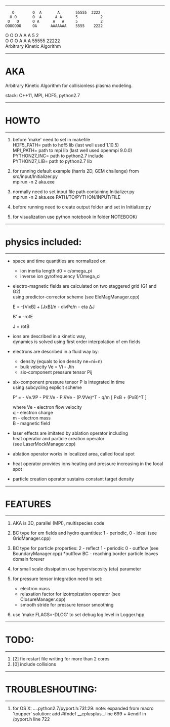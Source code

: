 
***************************************************
       O        O  A       A       55555  2222
      O O       O  A      A A      5          2
     O   O      O A      A   A     5          2
    OOOOOOO     OA      AAAAAAA    5555    2222  
   O       O    O A    A       A       5  2  
  O         O   O  A  A         A  55555  22222  
  Arbitrary  Kinetic  Algorithm  
***************************************************

# AKA
 Arbitrary Kinetic Algorithm 
 for collisionless plasma modeling.

 stack: C++11, MPI, HDF5, python2.7

_______________________
#       HOWTO
_______________________
1. before 'make' need to set in makefile  
    HDF5_PATH= path to hdf5 lib (last well used 1.10.5)  
    MPI_PATH= path to mpi lib (last well used openmpi 9.0.0)  
    PYTHON27_INC= path to python2.7 include  
    PYTHON27_LIB= path to python2.7 lib  

2. for running default example (harris 2D, GEM challenge) from src/input/Initializer.py  
    mpirun -n 2 aka.exe

3. normally need to set input file path containing Initializer.py  
    mpirun -n 2 aka.exe PATH/TO/PYTHON/INPUT/FILE

4. before running need to create output folder and set in Initializer.py  

5. for visualization use python notebook in folder NOTEBOOK/  

_______________________
# physics included:
_______________________
* space and time quantities are normalized on:  
  - ion inertia length d0 = c/omega_pi  
  - inverse ion gyrofrequency 1/Omega_ci  

* electro-magnetic fields are calculated on two staggered grid (G1 and G2)  
  using predictor-corrector scheme (see EleMagManager.cpp)  

  E = -[VixB] + [JxB]/n - divPe/n - eta ΔJ   

  B' = -rotE  

  J = rotB  

* ions are described in a kinetic way,   
  dynamics is solved using first order interpolation of em fields  

* electrons are described in a fluid way by:   
  - density (equals to ion density ne=ni=n)   
  - bulk velocity Ve = Vi - J/n  
  - six-component pressure tensor Pij  

* six-component pressure tensor P is integrated in time   
  using subcycling explicit scheme  

  P' = - Ve.∇P - P∇.Ve - P.∇Ve - (P.∇Ve)^T - q/m [ PxB + (PxB)^T ]   

  where Ve - electron flow velocity  
        q - electron charge  
        m - electron mass  
        B - magnetic field  
 
* laser effects are imitated by ablation operator including  
  heat operator and particle creation operator   
  (see LaserMockManager.cpp)  

* ablation operator works in localized area, called focal spot  

* heat operator provides ions heating and pressure increasing in the focal spot  

* particle creation operator sustains constant target density   



_______________________
#     FEATURES
_______________________
1. AKA is 3D, parallel (MPI), multispecies code 

2. BC type for em fields and hydro quantities: 1 - periodic, 0 - ideal (see GridManager.cpp)

3. BC type for particle properties: 2 - reflect 1 - periodic 0 - outflow (see BoundaryManager.cpp)
   *outflow BC - reaching border particle leaves domain forever

4. for small scale dissipation use hyperviscosity (eta) parameter

5. for pressure tensor integration need to set:
   * electron mass
   * relaxation factor for izotropization operator (see ClosureManager.cpp)
   * smooth stride for pressure tensor smoothing

6. use 'make FLAGS=-DLOG' to set debug log level in Logger.hpp


_______________________
#        TODO:
_______________________
1. [2] fix restart file writing for more than 2 cores
2. [0] include collisions



_______________________
#   TROUBLESHOUTING:
_______________________
1.  for OS X: ....python2.7/pyport.h:731:29:  note: expanded from macro 'toupper'
    solution: add #ifndef __cplusplus...line 699 + #endif in /pyport.h line 722







